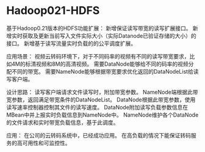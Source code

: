 Hadoop021-HDFS
==============

基于Hadoop0.21版本的HDFS功能扩展：
  新增保证读写带宽的读写扩展接口。
  新增实时获取及更新当前写入文件实际大小（实际Datanode已验证存储的大小）的接口。
  新增基于读写流量实时负载的的公平调度扩展。
   

应用场景：
  视频云转码环境下，对于不同码率的视频有不同的读写带宽要求，比如4M的标清视频和8M的高清视频。
  需要DataNode能够给不同的码率的视频分配不同的带宽。
  需要NameNode能够根据带宽要求优化返回的DataNodeList给读写客户端。

设计思路：
  读写客户端请求文件读写时，附加带宽参数。
  NameNode端根据此带宽参数，返回满足带宽条件的DataNodeList。
  DataNode根据此带宽参数，使用读写速率控制器控制其文件的读写速度。
  DataNode附加读写负载参数信息在MBean中并上报实时负载信息到NameNode中。
  NameNode维护各个DataNode的文件请求和实时带宽负载信息，基于此调度。


应用：
  在公司的云转码系统中，已经成功应用。
  在高负载的情况下能保证转码服务的高可用性和可监控性。


